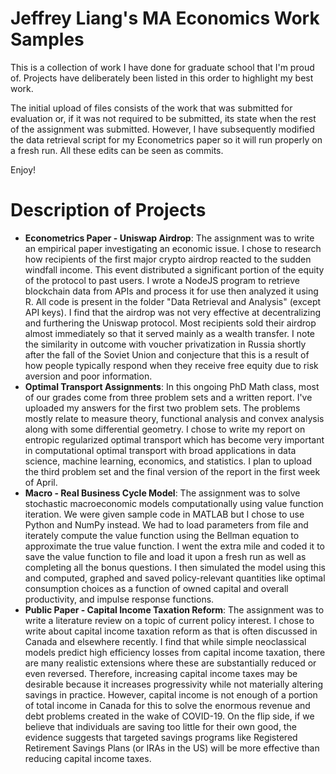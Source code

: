 # Jeffrey Liang's MA Economics Work Samples
This is a collection of work I have done for graduate school that I'm proud of. Projects have deliberately been listed in this order to highlight my best work.

The initial upload of files consists of the work that was submitted for evaluation or, if it was not required to be submitted, its state when the rest of the assignment was submitted. However, I have subsequently modified the data retrieval script for my Econometrics paper so it will run properly on a fresh run. All these edits can be seen as commits.

Enjoy!

# Description of Projects
- **Econometrics Paper - Uniswap Airdrop**: The assignment was to write an empirical paper investigating an economic issue. I chose to research how recipients of the first major crypto airdrop reacted to the sudden windfall income. This event distributed a significant portion of the equity of the protocol to past users. I wrote a NodeJS program to retrieve blockchain data from APIs and process it for use then analyzed it using R. All code is present in the folder "Data Retrieval and Analysis" (except API keys). I find that the airdrop was not very effective at decentralizing and furthering the Uniswap protocol. Most recipients sold their airdrop almost immediately so that it served mainly as a wealth transfer. I note the similarity in outcome with voucher privatization in Russia shortly after the fall of the Soviet Union and conjecture that this is a result of how people typically respond when they receive free equity due to risk aversion and poor information.
- **Optimal Transport Assignments**: In this ongoing PhD Math class, most of our grades come from three problem sets and a written report. I've uploaded my answers for the first two problem sets. The problems mostly relate to measure theory, functional analysis and convex analysis along with some differential geometry. I chose to write my report on entropic regularized optimal transport which has become very important in computational optimal transport with broad applications in data science, machine learning, economics, and statistics. I plan to upload the third problem set and the final version of the report in the first week of April. 
- **Macro - Real Business Cycle Model**: The assignment was to solve stochastic macroeconomic models computationally using value function iteration. We were given sample code in MATLAB but I chose to use Python and NumPy instead. We had to load parameters from file and iterately compute the value function using the Bellman equation to approximate the true value function. I went the extra mile and coded it to save the value function to file and load it upon a fresh run as well as completing all the bonus questions. I then simulated the model using this and computed, graphed and saved policy-relevant quantities like optimal consumption choices as a function of owned capital and overall productivity, and impulse response functions. 
- **Public Paper - Capital Income Taxation Reform**: The assignment was to write a literature review on a topic of current policy interest. I chose to write about capital income taxation reform as that is often discussed in Canada and elsewhere recently. I find that while simple neoclassical models predict high efficiency losses from capital income taxation, there are many realistic extensions where these are substantially reduced or even reversed. Therefore, increasing capital income taxes may be desirable because it increases progressivity while not materially altering savings in practice. However, capital income is not enough of a portion of total income in Canada for this to solve the enormous revenue and debt problems created in the wake of COVID-19. On the flip side, if we believe that individuals are saving too little for their own good, the evidence suggests that targeted savings programs like Registered Retirement Savings Plans (or IRAs in the US) will be more effective than reducing capital income taxes.